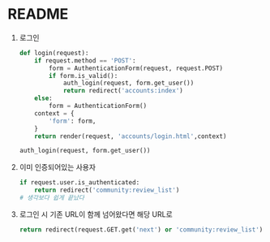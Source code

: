 # README

1. 로그인

   ```python
   def login(request):
       if request.method == 'POST':
           form = AuthenticationForm(request, request.POST)
           if form.is_valid():
               auth_login(request, form.get_user())
               return redirect('accounts:index')
       else:
           form = AuthenticationForm()
       context = {
           'form': form,
       }
       return render(request, 'accounts/login.html',context)
   ```

   ```python
   auth_login(request, form.get_user())
   ```

   

2. 이미 인증되어있는 사용자

   ```python
   if request.user.is_authenticated:
       return redirect('community:review_list')
   # 생각보다 쉽게 끝났다
   ```

   

3. 로그인 시 기존 URL이 함께 넘어왔다면 해당 URL로 

   ```python
   return redirect(request.GET.get('next') or 'community:review_list')
   ```

   